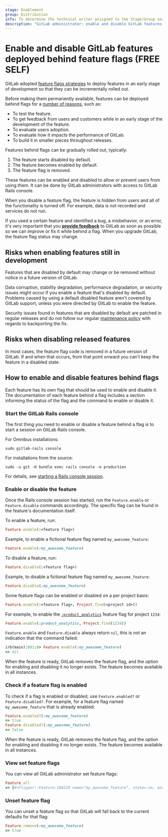 ```yaml
---
stage: Enablement
group: Distribution
info: To determine the technical writer assigned to the Stage/Group associated with this page, see https://about.gitlab.com/handbook/engineering/ux/technical-writing/#assignments
description: "GitLab administrator: enable and disable GitLab features deployed behind feature flags"
---
```


# Enable and disable GitLab features deployed behind feature flags **(FREE SELF)**

GitLab adopted [feature flags strategies](../development/feature_flags/index.md)
to deploy features in an early stage of development so that they can be
incrementally rolled out.

Before making them permanently available, features can be deployed behind
flags for a [number of reasons](https://about.gitlab.com/handbook/product-development-flow/feature-flag-lifecycle/#when-to-use-feature-flags), such as:

- To test the feature.
- To get feedback from users and customers while in an early stage of the development of the feature.
- To evaluate users adoption.
- To evaluate how it impacts the performance of GitLab.
- To build it in smaller pieces throughout releases.

Features behind flags can be gradually rolled out, typically:

1. The feature starts disabled by default.
1. The feature becomes enabled by default.
1. The feature flag is removed.

These features can be enabled and disabled to allow or prevent users from using
them. It can be done by GitLab administrators with access to GitLab Rails
console.

When you disable a feature flag, the feature is hidden from users and all of the functionality is turned off.
For example, data is not recorded and services do not run.

If you used a certain feature and identified a bug, a misbehavior, or an
error, it's very important that you [**provide feedback**](https://gitlab.com/gitlab-org/gitlab/-/issues/new?issue[title]=Docs%20-%20feature%20flag%20feedback%3A%20Feature%20Name&issue[description]=Describe%20the%20problem%20you%27ve%20encountered.%0A%0A%3C!--%20Don%27t%20edit%20below%20this%20line%20--%3E%0A%0A%2Flabel%20~%22docs%5C-comments%22%20) to GitLab as soon
as possible so we can improve or fix it while behind a flag. When you upgrade
GitLab, the feature flag status may change.

## Risks when enabling features still in development

Features that are disabled by default may change or be removed without notice in a future version of GitLab.

Data corruption, stability degradation, performance degradation, or security issues might occur if
you enable a feature that's disabled by default. Problems caused by using a default
disabled feature aren't covered by GitLab support, unless you were directed by GitLab
to enable the feature.

Security issues found in features that are disabled by default are patched in regular releases
and do not follow our regular [maintenance policy](../policy/maintenance.md#security-releases)
with regards to backporting the fix.

## Risks when disabling released features

In most cases, the feature flag code is removed in a future version of GitLab.
If and when that occurs, from that point onward you can't keep the feature in a disabled state.

## How to enable and disable features behind flags

Each feature has its own flag that should be used to enable and disable it.
The documentation of each feature behind a flag includes a section informing
the status of the flag and the command to enable or disable it.

### Start the GitLab Rails console

The first thing you need to enable or disable a feature behind a flag is to
start a session on GitLab Rails console.

For Omnibus installations:

```shell
sudo gitlab-rails console
```

For installations from the source:

```shell
sudo -u git -H bundle exec rails console -e production
```

For details, see [starting a Rails console session](operations/rails_console.md#starting-a-rails-console-session).

### Enable or disable the feature

Once the Rails console session has started, run the `Feature.enable` or
`Feature.disable` commands accordingly. The specific flag can be found
in the feature's documentation itself.

To enable a feature, run:

```ruby
Feature.enable(:<feature flag>)
```

Example, to enable a fictional feature flag named `my_awesome_feature`:

```ruby
Feature.enable(:my_awesome_feature)
```

To disable a feature, run:

```ruby
Feature.disable(:<feature flag>)
```

Example, to disable a fictional feature flag named `my_awesome_feature`:

```ruby
Feature.disable(:my_awesome_feature)
```

Some feature flags can be enabled or disabled on a per project basis:

```ruby
Feature.enable(:<feature flag>, Project.find(<project id>))
```

For example, to enable the [`:product_analytics`](../operations/product_analytics.md#enable-or-disable-product-analytics) feature flag for project `1234`:

```ruby
Feature.enable(:product_analytics, Project.find(1234))
```

`Feature.enable` and `Feature.disable` always return `nil`, this is not an indication that the command failed:

```ruby
irb(main):001:0> Feature.enable(:my_awesome_feature)
=> nil
```

When the feature is ready, GitLab removes the feature flag, and the option for
enabling and disabling it no longer exists. The feature becomes available in all instances.

### Check if a feature flag is enabled

To check if a flag is enabled or disabled, use `Feature.enabled?` or `Feature.disabled?`.
For example, for a feature flag named `my_awesome_feature` that is already enabled:

```ruby
Feature.enabled?(:my_awesome_feature)
=> true
Feature.disabled?(:my_awesome_feature)
=> false
```

When the feature is ready, GitLab removes the feature flag, and the option for
enabling and disabling it no longer exists. The feature becomes available in all instances.

### View set feature flags

You can view all GitLab administrator set feature flags:

```ruby
Feature.all
=> [#<Flipper::Feature:198220 name="my_awesome_feature", state=:on, enabled_gate_names=[:boolean], adapter=:memoizable>]
```

### Unset feature flag

You can unset a feature flag so that GitLab will fall back to the current defaults for that flag:

```ruby
Feature.remove(:my_awesome_feature)
=> true
```
